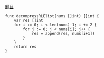 [题目](https://leetcode-cn.com/problems/decompress-run-length-encoded-list/)
````
func decompressRLElist(nums []int) []int {
    var res []int
    for i := 0; i < len(nums)-1; i += 2 {
        for j := 0; j < nums[i]; j++ {
            res = append(res, nums[i+1])
        }
    }
    return res
}
````